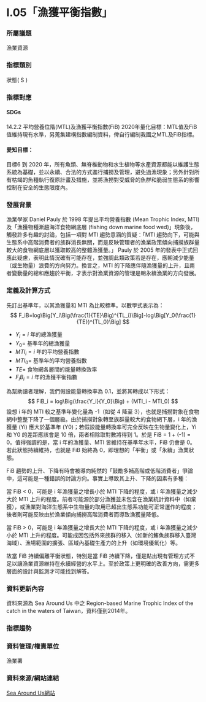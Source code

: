 # I.05「漁獲平衡指數」

<script type="text/javascript" src="http://cdn.mathjax.org/mathjax/latest/MathJax.js?config=TeX-AMS-MML_HTMLorMML"></script>

### 所屬議題
漁業資源
### 指標類別
狀態( S )
### 指標對應
#### SDGs
14.2.2
平均營養位階(MTL)及漁獲平衡指數(FiB)
2020年量化目標：MTL值及FiB值維持現有水準，另蒐集建構指數編制資料，俾自行編制我國之MTL及FiB指標。
#### 愛知目標：
目標6
到 2020 年，所有魚類、無脊椎動物和水生植物等水產資源都能以維護生態系統為基礎，並以永續、合法的方式進行捕撈及管理，避免過漁現象；另外針對所有枯竭的魚種執行復原計畫及措施，並將漁撈對受威脅的魚群和脆弱生態系的影響控制在安全的生態限度內。
### 發展背景
漁業學家 Daniel Pauly 於 1998 年提出平均營養指數 (Mean Trophic Index, MTI) 及「漁獲物種漸趨海洋食物網底層 (fishing down marine food wed)」現象後，觸發許多有趣的討論，包括一項對 MTI 趨勢意涵的質疑：「MTI 趨勢向下，可能與生態系中高階消費者的族群消長無關，而是反映管理者的漁業政策傾向捕撈族群量較大的食物網底層以獲取較高的整體漁獲量。」
Pauly 於 2005 年的發表中正式回應此疑慮，表明此情況確有可能存在，並強調此類政策若是存在，應朝減少能量（或生物量）浪費的方向努力。換言之，MTI 的下降應伴隨漁獲量的上升，且兩者變動量的總和應趨於平衡，才表示對漁業資源的管理是朝永續漁業的方向發展。
### 定義及計算方式
先訂出基準年，以其漁獲量和 MTI 為比較標準。以數學式表示為： 
$$
F_iB=log\Big[Y_i\Big(\frac{1}{TE}\Big)^{TL_i}\Big]-log\Big[Y_0(\frac{1}{TE})^{TL_0}\Big]
$$
* $Y_i= i$ 年的總漁獲量
* $Y_0=$ 基準年的總漁獲量
* $MTI_i= i$ 年的平均營養指數
* $MTI_0=$ 基準年的平均營養指數
* $TE=$ 食物網各層間的能量轉換效率
* $F_iB_i=i$ 年的漁獲平衡指數

為幫助讀者理解，我們假設能量轉換率為 0.1，並將其轉成以下形式：
$$
FiB_i = log\Big(\frac{Y_i}{Y_0}\Big) + (MTI_i - MTI_0)
$$
設想 i 年的 MTI 較之基準年變化量為 -1（如從 4 降至 3），也就是捕撈對象在食物網中整整下降了一個層級。由於捕撈對象轉至族群量較大的食物網下層，i 年的漁獲量 (Yi) 應大於基準年 (Y0)；若假設能量轉換率可完全反映在生物量變化上，Yi 和 Y0 的差距應該會是 10 倍，兩者相除取對數將得到 1。於是 FiB = 1 + (-1) = 0。值得強調的是，當 i 年的漁獲量、MTI 皆維持在基準年水平，FiB 仍會是 0。若此狀態持續維持，也就是 FiB 始終為 0，即理想的「平衡」或「永續」漁業狀態。

FiB 趨勢的上升、下降有時會被導向純然的「鼓勵多補高階或低階消費者」爭論中，這可能是一種錯誤的討論方向。事實上導致其上升、下降的因素有多種：

當 FiB < 0，可能是 i 年漁獲量之增長小於 MTI 下降的程度，或 i 年漁獲量之減少大於 MTI 上升的程度。前者可能源於部分漁獲並未包含在漁業統計資料中（如棄獲），或漁業對海洋生態系中生物量的取用已超出生態系功能可正常運作的程度；後者則可能反映由於漁業傾向捕撈高階消費者而導致漁獲量降低。

當 FiB > 0，可能是 i 年漁獲量之增長大於 MTI 下降的程度，或 i 年漁獲量之減少小於 MTI 上升的程度。可能成因包括外來族群的移入（如新的鮪魚族群移入臺灣海域）、漁場範圍的擴張、區域內基礎生產力的上升（如環境優氧化）等。

故當 FiB 持續偏離平衡狀態，特別是當 FiB 持續下降，僅是點出現有管理方式不足以讓漁業資源維持在永續經營的水平上。至於政策上更明確的改善方向，需更多層面的設計與監測才可能找到解答。
### 資料更新內容
資料來源為 Sea Around Us 中之 Region-based Marine Trophic Index of the catch in the waters of Taiwan，資料僅到2014年。
### 指標趨勢
### 資料管理/權責單位
漁業署
### 資料來源/網站連結
[Sea Around Us網站](http://www.seaaroundus.org/)